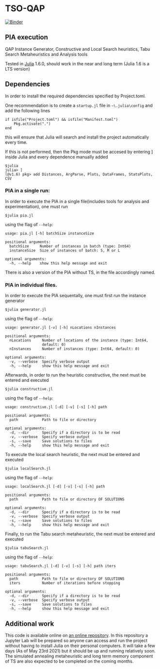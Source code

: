 # TSO-QAP

[![Binder](https://mybinder.org/badge_logo.svg)](https://mybinder.org/v2/gh/eduardosalaz/tso-qap/main?urlpath=lab)

## PIA execution

QAP Instance Generator, Constructive and Local Search heuristics, Tabu Search Metaheuristics and Analysis tools

Tested in [Julia](https://julialang.org/downloads/) 1.6.0, should work in the near and long term (Julia 1.6 is a LTS version)

## Dependencies

In order to install the required dependencies specified by Project.toml.

One recommendation is to create a ```startup.jl``` file in ```~\.julia\config``` and add the following lines
```
if isfile("Project.toml") && isfile("Manifest.toml")
    Pkg.activate(".")
end
```
this will ensure that Julia will search and install the project automatically every time.

If this is not performed, then the Pkg mode must be accesed by entering ] inside Julia and every dependence manually added
```
$julia
julia> ]
(@v1.6) pkg> add Distances, ArgParse, Plots, DataFrames, StatsPlots, CSV
```

### PIA in a single run:
In order to execute the PIA in a single file(includes tools for analysis and experimentation), one must run
```
$julia pia.jl
```
using the flag of ```--help```:
```
usage: pia.jl [-h] batchSize instanceSize

positional arguments:
  batchSize     Number of instances in batch (type: Int64)
  instanceSize  Size of instances of batch: S, M or L

optional arguments:
  -h, --help    show this help message and exit
```

There is also a version of the PIA without TS, in the file accordingly named.

### PIA in individual files.

In order to execute the PIA sequentally, one must first run the instance generator
```
$julia generator.jl
```
using the flag of ```--help```:
```
usage: generator.jl [-v] [-h] nLocations nInstances

positional arguments:
  nLocations     Number of locations of the instance (type: Int64,
                 default: 0)
  nInstances     Number of instances (type: Int64, default: 0)

optional arguments:
  -v, --verbose  Specify verbose output
  -h, --help     show this help message and exit
```
Afterwards, in order to run the heuristic constructive, the next must be entered and executed
```
$julia constructive.jl
```
using the flag of ```--help```:
```
usage: constructive.jl [-d] [-v] [-s] [-h] path

positional arguments:
  path           Path to file or directory

optional arguments:
  -d, --dir      Specify if a directory is to be read
  -v, --verbose  Specify verbose output
  -s, --save     Save solutions to files
  -h, --help     show this help message and exit
```
To execute the local search heuristic, the next must be entered and executed
```
$julia localSearch.jl
```
using the flag of ```--help```:
```
usage: localSearch.jl [-d] [-v] [-s] [-h] path

positional arguments:
  path           Path to file or directory OF SOLUTIONS

optional arguments:
  -d, --dir      Specify if a directory is to be read
  -v, --verbose  Specify verbose output
  -s, --save     Save solutions to files
  -h, --help     show this help message and exit
```

Finally, to run the Tabu search metaheuristic, the next must be entered and executed
```
$julia tabuSearch.jl
```
using the flag of ```--help```:
```
usage: tabuSearch.jl [-d] [-v] [-s] [-h] path iters

positional arguments:
  path           Path to file or directory OF SOLUTIONS
  iters          Number of iterations before stopping

optional arguments:
  -d, --dir      Specify if a directory is to be read
  -v, --verbose  Specify verbose output
  -s, --save     Save solutions to files
  -h, --help     show this help message and exit
```

## Additional work
This code is available online on [an online repository](https://github.com/eduardosalaz/TSO-QAP). In this repository a Jupyter Lab will be prepared so anyone can access and run the project without having to install Julia on their personal computers. It will take a few days (As of May 23rd 2021) but it should be up and running relatively soon. The simulated annealing metaheuristic and long term memory component of TS are also expected to be completed on the coming months.
